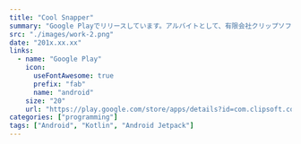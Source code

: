 ```yaml
---
title: "Cool Snapper"
summary: "Google Playでリリースしています。アルバイトとして、有限会社クリップソフトにて設計から開発まで、1人で担当させていただきました。"
src: "./images/work-2.png"
date: "201x.xx.xx"
links: 
  - name: "Google Play"
    icon: 
      useFontAwesome: true
      prefix: "fab"
      name: "android"
    size: "20"
    url: "https://play.google.com/store/apps/details?id=com.clipsoft.coolsnapper&hl=ja&pcampaignid=pcampaignidMKT-Other-global-all-co-prtnr-py-PartBadge-Mar2515-1"
categories: ["programming"]
tags: ["Android", "Kotlin", "Android Jetpack"]
---
```

